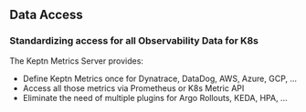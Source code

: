 
## Data Access

### Standardizing access for all Observability Data for K8s

The Keptn Metrics Server provides:

* Define Keptn Metrics once for Dynatrace, DataDog, AWS, Azure, GCP, ...
* Access all those metrics via Prometheus or K8s Metric API
* Eliminate the need of multiple plugins for Argo Rollouts, KEDA, HPA, ...
